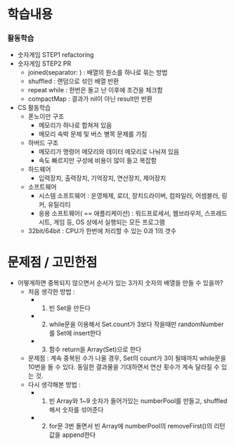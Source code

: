 
# 학습내용
### 활동학습
- 숫자게임 STEP1 refactoring
- 숫자게임 STEP2 PR
    - joined(separator: <String>) : 배열의 원소를 하나로 묶는 방법
    - shuffled : 랜덤으로 섞인 배열 반환
    - repeat while : 한번은 돌고 난 이후에 조건을 체크함
    - compactMap : 결과가 nil이 아닌 result만 반환
- CS 활동학습
    - 폰노이만 구조
        - 메모리가 하나로 합쳐져 있음
        - 메모리 속박 문제 및 버스 병목 문제를 가짐
    - 하버드 구조
        - 메모리가 명령어 메모리와 데이터 메모리로 나눠져 있음
        - 속도 빠르지만 구성에 비용이 많이 들고 복잡함
    - 하드웨어
        - 입력장치, 출력장치, 기억장치, 연산장치, 제어장치
    - 소프트웨어
        - 시스템 소프트웨어 : 운영체제, 로더, 장치드라이버, 컴파일러, 어셈블러, 링커, 유틸리티
        - 응용 소프트웨어( == 애플리케이션) : 워드프로세서, 웹브라우저, 스프레드시트, 게임 등, OS 상에서 실행되는 모든 프로그램
    - 32bit/64bit : CPU가 한번에 처리할 수 있는 0과 1의 갯수

# 문제점 / 고민한점
- 어떻게하면 중복되지 않으면서 순서가 있는 3가지 숫자의 배열을 만들 수 있을까?
    - 처음 생각한 방법 : 
        - 1. 빈 Set을 만든다
        - 2. while문을 이용해서 Set.count가 3보다 작을때만 randomNumber를 Set에 insert한다
        - 3. 함수 return을 Array(Set)으로 한다
    - 문제점 : 계속 중복된 수가 나올 경우, Set의 count가 3이 될때까지 while문을 10번을 돌 수 있다. 동일한 결과물을 기대하면서 연산 횟수가 계속 달라질 수 있는 것.
    - 다시 생각해본 방법 : 
        - 1. 빈 Array와 1~9 숫자가 들어가있는 numberPool를 만들고, shuffled해서 숫자를 섞어준다
        - 2. for문 3번 돌면서 빈 Array에 numberPool의 removeFirst()의 리턴값을 append한다

